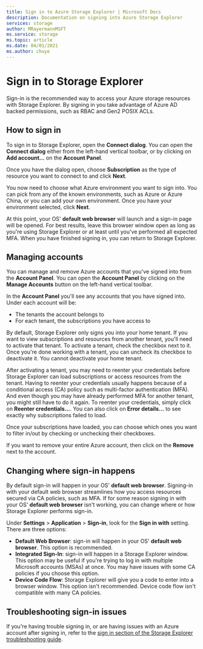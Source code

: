 ```yaml
---
title: Sign in to Azure Storage Explorer | Microsoft Docs
description: Documentation on signing into Azure Storage Explorer
services: storage
author: MRayermannMSFT
ms.service: storage
ms.topic: article
ms.date: 04/01/2021
ms.author: chuye
---
```


# Sign in to Storage Explorer

Sign-in is the recommended way to access your Azure storage resources with Storage Explorer. By signing in you take advantage of Azure AD backed permissions, such as RBAC and Gen2 POSIX ACLs. 

## How to sign in

To sign in to Storage Explorer, open the **Connect dialog**. You can open the **Connect dialog** either from the left-hand vertical toolbar, or by clicking on **Add account...** on the **Account Panel**.

Once you have the dialog open, choose **Subscription** as the type of resource you want to connect to and click **Next**.

You now need to choose what Azure environment you want to sign into. You can pick from any of the known environments, such as Azure or Azure China, or you can add your own environment. Once you have your environment selected, click **Next**.

At this point, your OS' **default web browser** will launch and a sign-in page will be opened. For best results, leave this browser window open as long as you're using Storage Explorer or at least until you've performed all expected MFA. When you have finished signing in, you can return to Storage Explorer.

## Managing accounts

You can manage and remove Azure accounts that you've signed into from the **Account Panel**. You can open the **Account Panel** by clicking on the **Manage Accounts** button on the left-hand vertical toolbar.

In the **Account Panel** you'll see any accounts that you have signed into. Under each account will be:
- The tenants the account belongs to
- For each tenant, the subscriptions you have access to

By default, Storage Explorer only signs you into your home tenant. If you want to view subscriptions and resources from another tenant, you'll need to activate that tenant. To activate a tenant, check the checkbox next to it. Once you're done working with a tenant, you can uncheck its checkbox to deactivate it. You cannot deactivate your home tenant.

After activating a tenant, you may need to reenter your credentials before Storage Explorer can load subscriptions or access resources from the tenant. Having to reenter your credentials usually happens because of a conditional access (CA) policy such as multi-factor authentication (MFA). And even though you may have already performed MFA for another tenant, you might still have to do it again. To reenter your credentials, simply click on **Reenter credentials...**. You can also click on **Error details...** to see exactly why subscriptions failed to load.

Once your subscriptions have loaded, you can choose which ones you want to filter in/out by checking or unchecking their checkboxes.

If you want to remove your entire Azure account, then click on the **Remove** next to the account.

## Changing where sign-in happens

By default sign-in will happen in your OS' **default web browser**. Signing-in with your default web browser streamlines how you access resources secured via CA policies, such as MFA. If for some reason signing in with your OS' **default web browser** isn't working, you can change where or how Storage Explorer performs sign-in.

Under **Settings** > **Application** > **Sign-in**, look for the **Sign in with** setting. There are three options:
- **Default Web Browser**: sign-in will happen in your OS' **default web browser**. This option is recommended.
- **Integrated Sign-In**: sign-in will happen in a Storage Explorer window. This option may be useful if you're trying to log in with multiple Microsoft accounts (MSAs) at once. You may have issues with some CA policies if you choose this option.
- **Device Code Flow**: Storage Explorer will give you a code to enter into a browser window. This option isn't recommended. Device code flow isn't compatible with many CA policies.

## Troubleshooting sign-in issues

If you're having trouble signing in, or are having issues with an Azure account after signing in, refer to the [sign in section of the Storage Explorer troubleshooting guide](./storage-explorer-troubleshooting.md#sign-in-issues).
